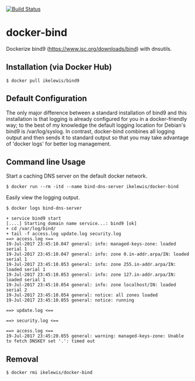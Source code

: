 [![Build Status](https://travis-ci.org/IkeLewis/docker-bind.svg?branch=master)](https://travis-ci.org/IkeLewis/docker-bind)

docker-bind
===========

Dockerize bind9 (https://www.isc.org/downloads/bind) with dnsutils.

Installation (via Docker Hub)
-----------------------------

```
$ docker pull ikelewis/bind9
```

Default Configuration
---------------------

The only major difference between a standard installation of bind9 and
this installation is that logging is already configured for you in a
docker-friendly way; to the best of my knowledge the default logging
location for Debian's bind9 is /var/log/syslog.  In contrast,
docker-bind combines all logging output and then sends it to standard
output so that you may take advantage of 'docker logs' for better log
management.

Command line Usage
------------------

Start a caching DNS server on the default docker network.

```
$ docker run --rm -itd --name bind-dns-server ikelewis/docker-bind
```

Easily view the logging output.

```
$ docker logs bind-dns-server

+ service bind9 start
[....] Starting domain name service...: bind9 [ok]
+ cd /var/log/bind/
+ tail -f access.log update.log security.log
==> access.log <==
19-Jul-2017 23:45:10.047 general: info: managed-keys-zone: loaded serial 1
19-Jul-2017 23:45:10.047 general: info: zone 0.in-addr.arpa/IN: loaded serial 1
19-Jul-2017 23:45:10.053 general: info: zone 255.in-addr.arpa/IN: loaded serial 1
19-Jul-2017 23:45:10.053 general: info: zone 127.in-addr.arpa/IN: loaded serial 1
19-Jul-2017 23:45:10.054 general: info: zone localhost/IN: loaded serial 2
19-Jul-2017 23:45:10.054 general: notice: all zones loaded
19-Jul-2017 23:45:10.055 general: notice: running

==> update.log <==

==> security.log <==

==> access.log <==
19-Jul-2017 23:45:20.055 general: warning: managed-keys-zone: Unable to fetch DNSKEY set '.': timed out
```

Removal
-------

```
$ docker rmi ikelewis/docker-bind
```